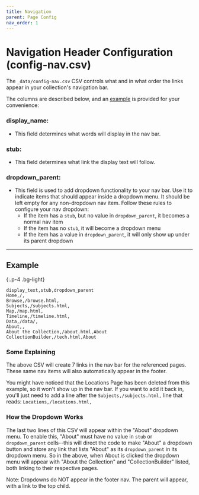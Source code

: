 ```yaml
---
title: Navigation
parent: Page Config
nav_order: 1
---
```


# Navigation Header Configuration (config-nav.csv)

The `_data/config-nav.csv` CSV controls what and in what order the links appear in your collection's navigation bar. 

The columns are described below, and an [example](#example) is provided for your convenience:

### display_name: 
- This field determines what words will display in the nav bar. 

### stub: 
- This field determines what link the display text will follow.

### dropdown_parent: 
- This field is used to add dropdown functionality to your nav bar. Use it to indicate items that should appear inside a dropdown menu. It should be left empty for any non-dropdown nav item. Follow these rules to configure your nav dropdown:
    - If the item has a `stub`, but no value in `dropdown_parent`, it becomes a normal nav item
    - If the item has no `stub`, it will become a dropdown menu
    - If the item has a value in `dropdown_parent`, it will only show up under its parent dropdown

---

## Example

{:.p-4 .bg-light}
```
display_text,stub,dropdown_parent
Home,/,
Browse,/browse.html,
Subjects,/subjects.html,
Map,/map.html,
Timeline,/timeline.html,
Data,/data/,
About,,
About the Collection,/about.html,About
CollectionBuilder,/tech.html,About
```

### Some Explaining

The above CSV will create 7 links in the nav bar for the referenced pages. 
These same nav items will also automatically appear in the footer. 

You might have noticed that the Locations Page has been deleted from this example, so it won't show up in the nav bar. 
If you want to add it back in, you'll just need to add a line after the `Subjects,/subjects.html,` line that reads: `Locations,/locations.html,`

### How the Dropdown Works

The last two lines of this CSV will appear within the "About" dropdown menu. 
To enable this, "About" must have no value in `stub` or `dropdown_parent` cells--this will direct the code to make "About" a dropdown button and store any link that lists "About" as its `dropdown_parent` in its dropdown menu. 
So in the above, when About is clicked the dropdown menu will appear with "About the Collection" and "CollectionBuilder" listed, both linking to their respective pages.

Note: Dropdowns do NOT appear in the footer nav. The parent will appear, with a link to the top child. 